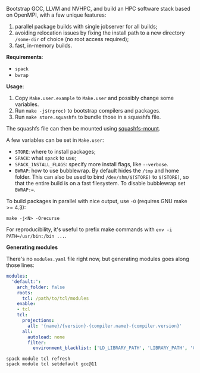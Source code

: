 Bootstrap GCC, LLVM and NVHPC, and build an HPC software stack based on
OpenMPI, with a few unique features:

1. parallel package builds with single jobserver for all builds;
2. avoiding relocation issues by fixing the install path to a new directory `/some-dir` of choice (no root access required);
3. fast, in-memory builds.

**Requirements**:

- `spack`
- `bwrap`

**Usage**:

1. Copy `Make.user.example` to `Make.user` and possibly change some variables.
2. Run `make -j$(nproc)` to bootstrap compilers and packages.
3. Run `make store.squashfs` to bundle those in a squashfs file.

The squashfs file can then be mounted using [squashfs-mount](https://github.com/eth-cscs/squashfs-mount).

A few variables can be set in `Make.user`:

- `STORE`: where to install packages;
- `SPACK`: what `spack` to use;
- `SPACK_INSTALL_FLAGS`: specify more install flags, like `--verbose`.
- `BWRAP`: how to use bubblewrap. By default hides the `/tmp` and home folder.
  This can also be used to bind `/dev/shm/$(STORE)` to `$(STORE)`, so that the
  entire build is on a fast filesystem. To disable bubblewrap set `BWRAP:=`.

To build packages in parallel with nice output, use `-O` (requires GNU make >= 4.3):

```console
make -j<N> -Orecurse
```

For reproducibility, it's useful to prefix make commands with `env -i
PATH=/usr/bin:/bin ...`.

**Generating modules**

There's no `modules.yaml` file right now, but generating modules goes along those lines:

```yaml
modules:
  'default:':
    arch_folder: false
    roots:
      tcl: /path/to/tcl/modules
    enable:
    - tcl
    tcl:
      projections:
        all: '{name}/{version}-{compiler.name}-{compiler.version}'
      all:
        autoload: none
        filter:
          environment_blacklist: ['LD_LIBRARY_PATH', 'LIBRARY_PATH', 'CPATH']
```

```console
spack module tcl refresh
spack module tcl setdefault gcc@11
```

